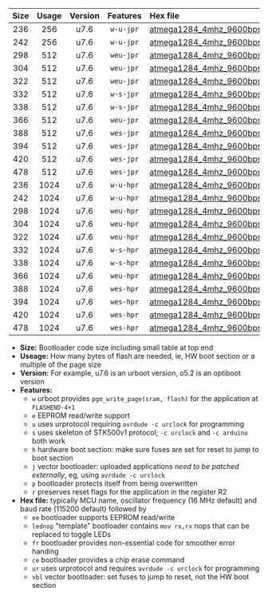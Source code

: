 |Size|Usage|Version|Features|Hex file|
|:-:|:-:|:-:|:-:|:--|
|236|256|u7.6|`w-u-jpr`|[atmega1284_4mhz_9600bps_ur_vbl.hex](https://raw.githubusercontent.com/stefanrueger/urboot/main//atmega1284_4mhz_9600bps_ur_vbl.hex)|
|242|256|u7.6|`w-u-jpr`|[atmega1284_4mhz_9600bps_lednop_ur_vbl.hex](https://raw.githubusercontent.com/stefanrueger/urboot/main//atmega1284_4mhz_9600bps_lednop_ur_vbl.hex)|
|298|512|u7.6|`weu-jpr`|[atmega1284_4mhz_9600bps_ee_ur_vbl.hex](https://raw.githubusercontent.com/stefanrueger/urboot/main//atmega1284_4mhz_9600bps_ee_ur_vbl.hex)|
|304|512|u7.6|`weu-jpr`|[atmega1284_4mhz_9600bps_ee_lednop_ur_vbl.hex](https://raw.githubusercontent.com/stefanrueger/urboot/main//atmega1284_4mhz_9600bps_ee_lednop_ur_vbl.hex)|
|322|512|u7.6|`weu-jpr`|[atmega1284_4mhz_9600bps_ee_lednop_fr_ur_vbl.hex](https://raw.githubusercontent.com/stefanrueger/urboot/main//atmega1284_4mhz_9600bps_ee_lednop_fr_ur_vbl.hex)|
|332|512|u7.6|`w-s-jpr`|[atmega1284_4mhz_9600bps_vbl.hex](https://raw.githubusercontent.com/stefanrueger/urboot/main//atmega1284_4mhz_9600bps_vbl.hex)|
|338|512|u7.6|`w-s-jpr`|[atmega1284_4mhz_9600bps_lednop_vbl.hex](https://raw.githubusercontent.com/stefanrueger/urboot/main//atmega1284_4mhz_9600bps_lednop_vbl.hex)|
|366|512|u7.6|`weu-jpr`|[atmega1284_4mhz_9600bps_ee_lednop_fr_ce_ur_vbl.hex](https://raw.githubusercontent.com/stefanrueger/urboot/main//atmega1284_4mhz_9600bps_ee_lednop_fr_ce_ur_vbl.hex)|
|388|512|u7.6|`wes-jpr`|[atmega1284_4mhz_9600bps_ee_vbl.hex](https://raw.githubusercontent.com/stefanrueger/urboot/main//atmega1284_4mhz_9600bps_ee_vbl.hex)|
|394|512|u7.6|`wes-jpr`|[atmega1284_4mhz_9600bps_ee_lednop_vbl.hex](https://raw.githubusercontent.com/stefanrueger/urboot/main//atmega1284_4mhz_9600bps_ee_lednop_vbl.hex)|
|420|512|u7.6|`wes-jpr`|[atmega1284_4mhz_9600bps_ee_lednop_fr_vbl.hex](https://raw.githubusercontent.com/stefanrueger/urboot/main//atmega1284_4mhz_9600bps_ee_lednop_fr_vbl.hex)|
|478|512|u7.6|`wes-jpr`|[atmega1284_4mhz_9600bps_ee_lednop_fr_ce_vbl.hex](https://raw.githubusercontent.com/stefanrueger/urboot/main//atmega1284_4mhz_9600bps_ee_lednop_fr_ce_vbl.hex)|
|236|1024|u7.6|`w-u-hpr`|[atmega1284_4mhz_9600bps_ur.hex](https://raw.githubusercontent.com/stefanrueger/urboot/main//atmega1284_4mhz_9600bps_ur.hex)|
|242|1024|u7.6|`w-u-hpr`|[atmega1284_4mhz_9600bps_lednop_ur.hex](https://raw.githubusercontent.com/stefanrueger/urboot/main//atmega1284_4mhz_9600bps_lednop_ur.hex)|
|298|1024|u7.6|`weu-hpr`|[atmega1284_4mhz_9600bps_ee_ur.hex](https://raw.githubusercontent.com/stefanrueger/urboot/main//atmega1284_4mhz_9600bps_ee_ur.hex)|
|304|1024|u7.6|`weu-hpr`|[atmega1284_4mhz_9600bps_ee_lednop_ur.hex](https://raw.githubusercontent.com/stefanrueger/urboot/main//atmega1284_4mhz_9600bps_ee_lednop_ur.hex)|
|322|1024|u7.6|`weu-hpr`|[atmega1284_4mhz_9600bps_ee_lednop_fr_ur.hex](https://raw.githubusercontent.com/stefanrueger/urboot/main//atmega1284_4mhz_9600bps_ee_lednop_fr_ur.hex)|
|332|1024|u7.6|`w-s-hpr`|[atmega1284_4mhz_9600bps.hex](https://raw.githubusercontent.com/stefanrueger/urboot/main//atmega1284_4mhz_9600bps.hex)|
|338|1024|u7.6|`w-s-hpr`|[atmega1284_4mhz_9600bps_lednop.hex](https://raw.githubusercontent.com/stefanrueger/urboot/main//atmega1284_4mhz_9600bps_lednop.hex)|
|366|1024|u7.6|`weu-hpr`|[atmega1284_4mhz_9600bps_ee_lednop_fr_ce_ur.hex](https://raw.githubusercontent.com/stefanrueger/urboot/main//atmega1284_4mhz_9600bps_ee_lednop_fr_ce_ur.hex)|
|388|1024|u7.6|`wes-hpr`|[atmega1284_4mhz_9600bps_ee.hex](https://raw.githubusercontent.com/stefanrueger/urboot/main//atmega1284_4mhz_9600bps_ee.hex)|
|394|1024|u7.6|`wes-hpr`|[atmega1284_4mhz_9600bps_ee_lednop.hex](https://raw.githubusercontent.com/stefanrueger/urboot/main//atmega1284_4mhz_9600bps_ee_lednop.hex)|
|420|1024|u7.6|`wes-hpr`|[atmega1284_4mhz_9600bps_ee_lednop_fr.hex](https://raw.githubusercontent.com/stefanrueger/urboot/main//atmega1284_4mhz_9600bps_ee_lednop_fr.hex)|
|478|1024|u7.6|`wes-hpr`|[atmega1284_4mhz_9600bps_ee_lednop_fr_ce.hex](https://raw.githubusercontent.com/stefanrueger/urboot/main//atmega1284_4mhz_9600bps_ee_lednop_fr_ce.hex)|

- **Size:** Bootloader code size including small table at top end
- **Useage:** How many bytes of flash are needed, ie, HW boot section or a multiple of the page size
- **Version:** For example, u7.6 is an urboot version, o5.2 is an optiboot version
- **Features:**
  + `w` urboot provides `pgm_write_page(sram, flash)` for the application at `FLASHEND-4+1`
  + `e` EEPROM read/write support
  + `u` uses urprotocol requiring `avrdude -c urclock` for programming
  + `s` uses skeleton of STK500v1 protocol; `-c urclock` and `-c arduino` both work
  + `h` hardware boot section: make sure fuses are set for reset to jump to boot section
  + `j` vector bootloader: uploaded applications *need to be patched externally*, eg, using `avrdude -c urclock`
  + `p` bootloader protects itself from being overwritten
  + `r` preserves reset flags for the application in the register R2
- **Hex file:** typically MCU name, oscillator frequency (16 MHz default) and baud rate (115200 default) followed by
  + `ee` bootloader supports EEPROM read/write
  + `lednop` "template" bootloader contains `mov rx,rx` nops that can be replaced to toggle LEDs
  + `fr` bootloader provides non-essential code for smoother error handing
  + `ce` bootloader provides a chip erase command
  + `ur` uses urprotocol and requires `avrdude -c urclock` for programming
  + `vbl` vector bootloader: set fuses to jump to reset, not the HW boot section
